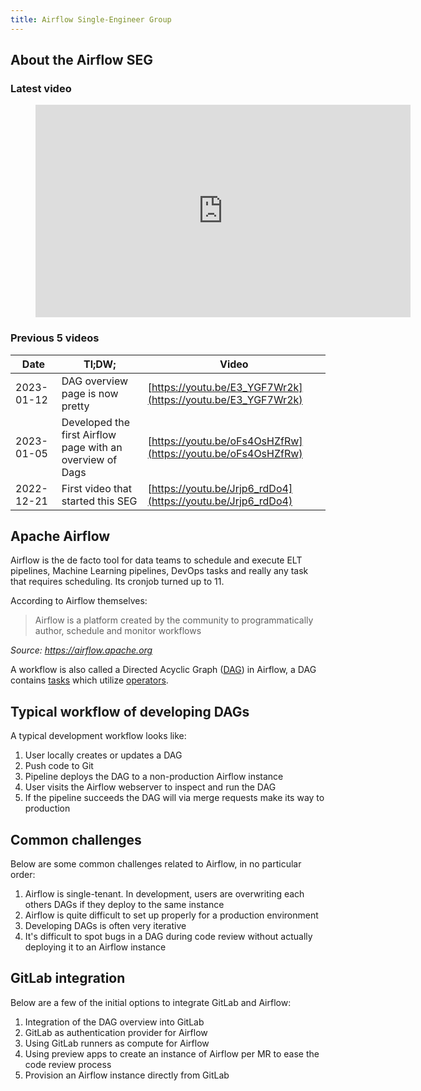 ```yaml
---
title: Airflow Single-Engineer Group
---
```


## About the Airflow SEG

### Latest video

<figure class="video_container">
    <iframe width="600" height="340" src="https://www.youtube.com/embed?max-results=1&controls=1&showinfo=0&rel=0&listType=playlist&list=PL05JrBw4t0Kpa5s72EQ4f6vVQ-2E7CsB_" frameborder="0" allowfullscreen></iframe>
</figure>

### Previous 5 videos

| Date       | Tl;DW;                                                    | Video                                                                          |
|------------|-----------------------------------------------------------|--------------------------------------------------------------------------------|
| 2023-01-12 | DAG overview page is now pretty                           | [https://youtu.be/E3_YGF7Wr2k](https://youtu.be/E3_YGF7Wr2k) |
| 2023-01-05 | Developed the first Airflow page with an overview of Dags | [https://youtu.be/oFs4OsHZfRw](https://youtu.be/oFs4OsHZfRw) |
| 2022-12-21 | First video that started this SEG                         | [https://youtu.be/Jrjp6_rdDo4](https://youtu.be/Jrjp6_rdDo4) |

## Apache Airflow

Airflow is the de facto tool for data teams to schedule and execute ELT pipelines, Machine Learning pipelines,
DevOps tasks and really any task that requires scheduling. Its cronjob turned up to 11.

According to Airflow themselves:
> Airflow is a platform created by the community to programmatically author, schedule and monitor workflows

_Source: https://airflow.apache.org_

A workflow is also called a Directed Acyclic Graph
([DAG](https://airflow.apache.org/docs/apache-airflow/stable/concepts/dags.html)) in Airflow, a DAG contains
[tasks](https://airflow.apache.org/docs/apache-airflow/stable/concepts/tasks.html) which utilize
[operators](https://airflow.apache.org/docs/apache-airflow/stable/concepts/operators.html).

## Typical workflow of developing DAGs

A typical development workflow looks like:

1. User locally creates or updates a DAG
1. Push code to Git
1. Pipeline deploys the DAG to a non-production Airflow instance
1. User visits the Airflow webserver to inspect and run the DAG
1. If the pipeline succeeds the DAG will via merge requests make its way to production

## Common challenges

Below are some common challenges related to Airflow, in no particular order:

1. Airflow is single-tenant. In development, users are overwriting each others DAGs if they deploy to the same instance
1. Airflow is quite difficult to set up properly for a production environment
1. Developing DAGs is often very iterative
1. It's difficult to spot bugs in a DAG during code review without actually deploying it to an Airflow instance

## GitLab integration

Below are a few of the initial options to integrate GitLab and Airflow:

1. Integration of the DAG overview into GitLab
1. GitLab as authentication provider for Airflow
1. Using GitLab runners as compute for Airflow
1. Using preview apps to create an instance of Airflow per MR to ease the code review process
1. Provision an Airflow instance directly from GitLab
